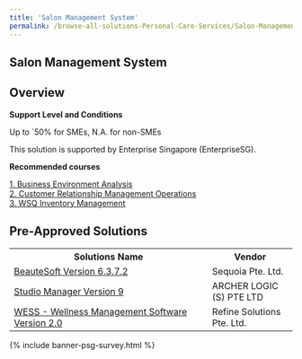 ```yaml
---
title: 'Salon Management System'
permalink: /browse-all-solutions-Personal-Care-Services/Salon-Management-System
---
```


## Salon Management System
## Overview

**Support Level and Conditions**

Up to `50% for SMEs, N.A. for non-SMEs

This solution is supported by Enterprise Singapore (EnterpriseSG).

**Recommended courses**



<a href='https://sfec.enterprisejobskills.gov.sg/Course_Internet/CourseDetail.aspx?CoursesReferenceNumber=TGS-2021006302'  target='_blank' rel='noopener'>1. Business Environment Analysis</a><br>
<a href='https://sfec.enterprisejobskills.gov.sg/Course_Internet/CourseDetail.aspx?CoursesReferenceNumber=TGS-2022017269'  target='_blank' rel='noopener'>2. Customer Relationship Management Operations</a><br>
<a href='https://sfec.enterprisejobskills.gov.sg/Course_Internet/CourseDetail.aspx?CoursesReferenceNumber=TGS-2022015630'  target='_blank' rel='noopener'>3. WSQ Inventory Management</a><br>

## Pre-Approved Solutions

<table>
<tr>
<th style='width: auto;'><b>Solutions Name</b></th>
<th style='width: 30%;'><b>Vendor</b></th>
</tr>
<tr>
<td><a href='/productivity-solutions-grant/solutionrepo/200205174N-ButSoft-v-6372-G' target='_blank'>BeauteSoft Version 6.3.7.2</a><br></td>
<td>Sequoia Pte. Ltd.</td>
</tr>
<tr>
<td><a href='/productivity-solutions-grant/solutionrepo/200100911R-Studo-Mngr-v-9-G' target='_blank'>Studio Manager Version 9</a><br></td>
<td>ARCHER LOGIC (S) PTE LTD</td>
</tr>
<tr>
<td><a href='/productivity-solutions-grant/solutionrepo/200809939C-WESS-Wllnss-MGT-Softwr-v-20-G' target='_blank'>WESS - Wellness Management Software Version 2.0</a><br></td>
<td>Refine Solutions Pte. Ltd.</td>
</tr>
</table>

{% include banner-psg-survey.html %}
